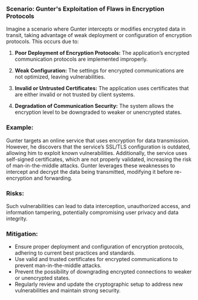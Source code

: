 ### Scenario: Gunter's Exploitation of Flaws in Encryption Protocols 
Imagine a scenario where Gunter intercepts or modifies encrypted data in transit, taking advantage of weak deployment or configuration of encryption protocols. This occurs due to: 

1. **Poor Deployment of Encryption Protocols:** The application’s encrypted communication protocols are implemented improperly. 

2. **Weak Configuration:** The settings for encrypted communications are not optimized, leaving vulnerabilities. 

3. **Invalid or Untrusted Certificates:** The application uses certificates that are either invalid or not trusted by client systems. 

4. **Degradation of Communication Security:** The system allows the encryption level to be downgraded to weaker or unencrypted states. 

### Example: 

Gunter targets an online service that uses encryption for data transmission. However, he discovers that the service’s SSL/TLS configuration is outdated, allowing him to exploit known vulnerabilities. Additionally, the service uses self-signed certificates, which are not properly validated, increasing the risk of man-in-the-middle attacks. Gunter leverages these weaknesses to intercept and decrypt the data being transmitted, modifying it before re-encryption and forwarding. 

### Risks: 

Such vulnerabilities can lead to data interception, unauthorized access, and information tampering, potentially compromising user privacy and data integrity. 

### Mitigation: 

- Ensure proper deployment and configuration of encryption protocols, adhering to current best practices and standards. 
- Use valid and trusted certificates for encrypted communications to prevent man-in-the-middle attacks. 
- Prevent the possibility of downgrading encrypted connections to weaker or unencrypted states. 
- Regularly review and update the cryptographic setup to address new vulnerabilities and maintain strong security. 